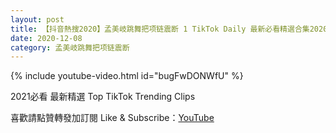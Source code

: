 ```yaml
---
layout: post
title: 【抖音熱搜2020】孟美岐跳舞把项链震断 1 TikTok Daily 最新必看精選合集2020 12 08
date: 2020-12-08
category: 孟美岐跳舞把项链震断
---
```


{% include youtube-video.html id="bugFwDONWfU" %}

2021必看 最新精選 Top TikTok Trending Clips

喜歡請點贊轉發加訂閱 Like & Subscribe：[YouTube](https://www.youtube.com/channel/UCAoR7VcanIPd04uEq_GIylA/videos)

